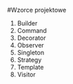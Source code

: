 #Wzorce projektowe
1. Builder
2. Command
3. Decorator
4. Observer
5. Singleton
6. Strategy
7. Template
8. Visitor